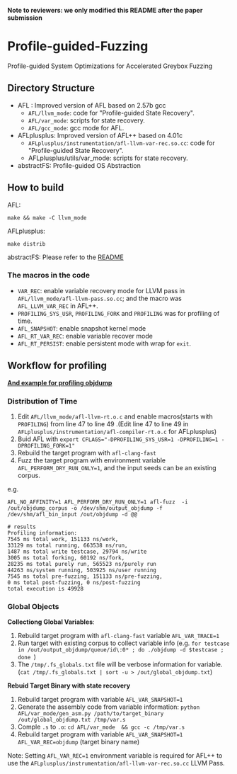 **Note to reviewers: we only modified this README after the paper submission**

# Profile-guided-Fuzzing
Profile-guided System Optimizations for Accelerated Greybox Fuzzing

## Directory Structure

* AFL : Improved version of AFL based on 2.57b gcc
    * `AFL/llvm_mode`: code for "Profile-guided State Recovery".
    * `AFL/var_mode`: scripts for state recovery.
    * `AFL/gcc_mode`: gcc mode for AFL.
* AFLplusplus: Improved version of AFL++ based on 4.01c
    * `AFLplusplus/instrumentation/afl-llvm-var-rec.so.cc`: code for "Profile-guided State Recovery".
    * AFLplusplus/utils/var_mode: scripts for state recovery.
* abstractFS: Profile-guided OS Abstraction

## How to build

AFL:
```
make && make -C llvm_mode
```

AFLplusplus:
```
make distrib
```

abstractFS: Please refer to the [README](./abstractFS/README.md)

### The macros in the code

* `VAR_REC`: enable variable recovery mode for LLVM pass in `AFL/llvm_mode/afl-llvm-pass.so.cc`; and the macro was `AFL_LLVM_VAR_REC` in AFL++.
* `PROFILING_SYS_USR`, `PROFILING_FORK` and `PROFILING` was for profiling of time.
* `AFL_SNAPSHOT`: enable snapshot kernel mode
* `AFL_RT_VAR_REC`: enable variable recover mode
* `AFL_RT_PERSIST`: enable persistent mode with wrap for `exit`.

## Workflow for profiling

**[And example for profiling objdump](./AFL/benchmarks/binutils-2.38)**

### Distribution of Time

1. Edit `AFL/llvm_mode/afl-llvm-rt.o.c` and enable macros(starts with `PROFILING`) from line 47 to line 49 .(Edit line 47 to line 49 in `AFLplusplus/instrumentation/afl-compiler-rt.o.c` for AFLplusplus)
2. Buid AFL with `export CFLAGS="-DPROFILING_SYS_USR=1 -DPROFILING=1 -DPROFILING_FORK=1"`
3. Rebuild the target program with `afl-clang-fast`
4. Fuzz the target program with environment variable `AFL_PERFORM_DRY_RUN_ONLY=1`, and the input seeds can be an existing corpus. 

e.g.
```
AFL_NO_AFFINITY=1 AFL_PERFORM_DRY_RUN_ONLY=1 afl-fuzz  -i /out/objdump_corpus -o /dev/shm/output_objdump -f /dev/shm/afl_bin_input /out/objdump -d @@

# results
Profiling information: 
7545 ms total work, 151133 ns/work,             
33129 ms total running, 663538 ns/run, 
1487 ms total write testcase, 29794 ns/write             
3005 ms total forking, 60192 ns/fork, 
28235 ms total purely run, 565523 ns/purely run             
44263 ns/system running, 503925 ns/user running             
7545 ms total pre-fuzzing, 151133 ns/pre-fuzzing,             
0 ms total post-fuzzing, 0 ns/post-fuzzing
total execution is 49928
```

### Global Objects

**Collectiong Global Variables**:

1. Rebuild target program with `afl-clang-fast` variable `AFL_VAR_TRACE=1`
2. Run target with existing corpus to collect variable info (e.g.  `for testcase in /out/output_objdump/queue/id\:0* ; do ./objdump -d $testcase ; done `)
3. The `/tmp/.fs_globals.txt` file will be verbose information for variable. (`cat /tmp/.fs_globals.txt | sort -u > /out/global_objdump.txt`)

**Rebuid Target Binary with state recovery**

1. Rebuild target program with variable `AFL_VAR_SNAPSHOT=1`
2. Generate the assembly code from variable information: `python AFL/var_mode/gen_asm.py /path/to/target_binary /out/global_objdump.txt /tmp/var.s`
3. Comple `.s` to `.o`: `cd AFL/var_mode  && gcc -c /tmp/var.s`
4. Rebuild target program with variable `AFL_VAR_SNAPSHOT=1 AFL_VAR_REC=objdump` (target binary name)

Note: Setting `AFL_VAR_REC=1` environment variable is required for AFL++ to use the `AFLplusplus/instrumentation/afl-llvm-var-rec.so.cc` LLVM Pass.


